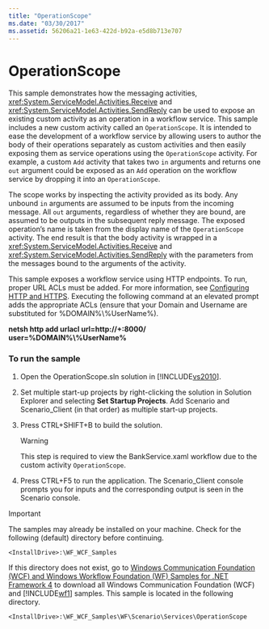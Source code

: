 ```yaml
---
title: "OperationScope"
ms.date: "03/30/2017"
ms.assetid: 56206a21-1e63-422d-b92a-e5d8b713e707
---
```

# OperationScope
This sample demonstrates how the messaging activities, <xref:System.ServiceModel.Activities.Receive> and <xref:System.ServiceModel.Activities.SendReply> can be used to expose an existing custom activity as an operation in a workflow service. This sample includes a new custom activity called an `OperationScope`. It is intended to ease the development of a workflow service by allowing users to author the body of their operations separately as custom activities and then easily exposing them as service operations using the `OperationScope` activity. For example, a custom `Add` activity that takes two `in` arguments and returns one `out` argument could be exposed as an `Add` operation on the workflow service by dropping it into an `OperationScope`.  
  
 The scope works by inspecting the activity provided as its body. Any unbound `in` arguments are assumed to be inputs from the incoming message. All `out` arguments, regardless of whether they are bound, are assumed to be outputs in the subsequent reply message. The exposed operation’s name is taken from the display name of the `OperationScope` activity. The end result is that the body activity is wrapped in a <xref:System.ServiceModel.Activities.Receive> and <xref:System.ServiceModel.Activities.SendReply> with the parameters from the messages bound to the arguments of the activity.  
  
 This sample exposes a workflow service using HTTP endpoints. To run, proper URL ACLs must be added. For more information, see [Configuring HTTP and HTTPS](http://go.microsoft.com/fwlink/?LinkId=70353). Executing the following command at an elevated prompt adds the appropriate ACLs (ensure that your Domain and Username are substituted for %DOMAIN%\\%UserName%).  
  
 **netsh http add urlacl url=http://+:8000/ user=%DOMAIN%\\%UserName%**  
  
### To run the sample  
  
1. Open the OperationScope.sln solution in [!INCLUDE[vs2010](../../../../includes/vs2010-md.md)].  
  
2. Set multiple start-up projects by right-clicking the solution in Solution Explorer and selecting **Set Startup Projects**. Add Scenario and Scenario_Client (in that order) as multiple start-up projects.  
  
3. Press CTRL+SHIFT+B to build the solution.  
  
   > [!WARNING]
   >  This step is required to view the BankService.xaml workflow due to the custom activity `OperationScope`.  
  
4. Press CTRL+F5 to run the application. The Scenario_Client console prompts you for inputs and the corresponding output is seen in the Scenario console.  
  
> [!IMPORTANT]
>  The samples may already be installed on your machine. Check for the following (default) directory before continuing.  
> 
>  `<InstallDrive>:\WF_WCF_Samples`  
> 
>  If this directory does not exist, go to [Windows Communication Foundation (WCF) and Windows Workflow Foundation (WF) Samples for .NET Framework 4](http://go.microsoft.com/fwlink/?LinkId=150780) to download all Windows Communication Foundation (WCF) and [!INCLUDE[wf1](../../../../includes/wf1-md.md)] samples. This sample is located in the following directory.  
> 
>  `<InstallDrive>:\WF_WCF_Samples\WF\Scenario\Services\OperationScope`